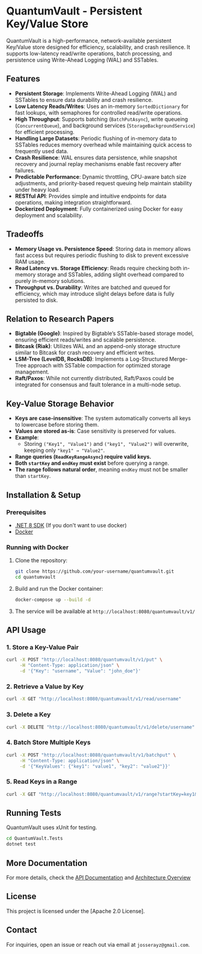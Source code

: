 # QuantumVault - Persistent Key/Value Store

QuantumVault is a high-performance, network-available persistent Key/Value store designed for efficiency, scalability, and crash resilience. It supports low-latency read/write operations, batch processing, and persistence using Write-Ahead Logging (WAL) and SSTables.

## Features
- **Persistent Storage**: Implements Write-Ahead Logging (WAL) and SSTables to ensure data durability and crash resilience.
- **Low Latency Reads/Writes**: Uses an in-memory `SortedDictionary` for fast lookups, with semaphores for controlled read/write operations.
- **High Throughput**: Supports batching (`BatchPutAsync`), write queueing (`ConcurrentQueue`), and background services (`StorageBackgroundService`) for efficient processing.
- **Handling Large Datasets**: Periodic flushing of in-memory data to SSTables reduces memory overhead while maintaining quick access to frequently used data.
- **Crash Resilience**: WAL ensures data persistence, while snapshot recovery and journal replay mechanisms enable fast recovery after failures.
- **Predictable Performance**: Dynamic throttling, CPU-aware batch size adjustments, and priority-based request queuing help maintain stability under heavy load.
- **RESTful API**: Provides simple and intuitive endpoints for data operations, making integration straightforward.
- **Dockerized Deployment**: Fully containerized using Docker for easy deployment and scalability.

## Tradeoffs
- **Memory Usage vs. Persistence Speed**: Storing data in memory allows fast access but requires periodic flushing to disk to prevent excessive RAM usage.
- **Read Latency vs. Storage Efficiency**: Reads require checking both in-memory storage and SSTables, adding slight overhead compared to purely in-memory solutions.
- **Throughput vs. Durability**: Writes are batched and queued for efficiency, which may introduce slight delays before data is fully persisted to disk.

## Relation to Research Papers
- **Bigtable (Google)**: Inspired by Bigtable’s SSTable-based storage model, ensuring efficient reads/writes and scalable persistence.
- **Bitcask (Riak)**: Utilizes WAL and an append-only storage structure similar to Bitcask for crash recovery and efficient writes.
- **LSM-Tree (LevelDB, RocksDB)**: Implements a Log-Structured Merge-Tree approach with SSTable compaction for optimized storage management.
- **Raft/Paxos**: While not currently distributed, Raft/Paxos could be integrated for consensus and fault tolerance in a multi-node setup.



## Key-Value Storage Behavior
- **Keys are case-insensitive**: The system automatically converts all keys to lowercase before storing them.
- **Values are stored as-is**: Case sensitivity is preserved for values.
- **Example**:
  - Storing `("Key1", "Value1")` and `("key1", "Value2")` will overwrite, keeping only `"key1" → "Value2"`.
- **Range queries (`ReadKeyRangeAsync`) require valid keys.**
- **Both `startKey` and `endKey` must exist** before querying a range.
- **The range follows natural order**, meaning `endKey` must not be smaller than `startKey`.



## Installation & Setup
### Prerequisites
- [.NET 8 SDK](https://dotnet.microsoft.com/en-us/download/dotnet/8.0) (If you don't want to use docker)
- [Docker](https://www.docker.com/get-started)

### Running with Docker
1. Clone the repository:
   ```sh
   git clone https://github.com/your-username/quantumvault.git
   cd quantumvault
   ```
2. Build and run the Docker container:
   ```sh
   docker-compose up --build -d
   ```
3. The service will be available at `http://localhost:8080/quantumvault/v1/`

## API Usage
### 1. Store a Key-Value Pair
   ```sh
   curl -X POST "http://localhost:8080/quantumvault/v1/put" \
        -H "Content-Type: application/json" \
        -d '{"Key": "username", "Value": "john_doe"}'
   ```

### 2. Retrieve a Value by Key
   ```sh
   curl -X GET "http://localhost:8080/quantumvault/v1/read/username"
   ```

### 3. Delete a Key
   ```sh
   curl -X DELETE "http://localhost:8080/quantumvault/v1/delete/username"
   ```

### 4. Batch Store Multiple Keys
   ```sh
   curl -X POST "http://localhost:8080/quantumvault/v1/batchput" \
        -H "Content-Type: application/json" \
        -d '{"KeyValues": {"key1": "value1", "key2": "value2"}}'
   ```

### 5. Read Keys in a Range
   ```sh
   curl -X GET "http://localhost:8080/quantumvault/v1/range?startKey=key1&endKey=key2"
   ```

## Running Tests
QuantumVault uses xUnit for testing.
```sh
cd QuantumVault.Tests
dotnet test
```

## More Documentation
For more details, check the [API Documentation](docs/API.md) and [Architecture Overview](docs/ARCHITECTURE.md)

## License
This project is licensed under the [Apache 2.0 License].

## Contact
For inquiries, open an issue or reach out via email at `josserayz@gmail.com`.

